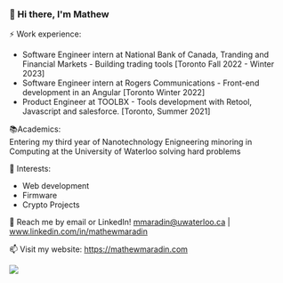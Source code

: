 ### 👋 Hi there, I'm Mathew

⚡ Work experience: <br>

- Software Engineer intern at National Bank of Canada, Tranding and Financial Markets - Building trading tools [Toronto Fall 2022 - Winter 2023]
- Software Engineer intern at Rogers Communications - Front-end development in an Angular [Toronto Winter 2022]
- Product Engineer at TOOLBX - Tools development with Retool, Javascript and salesforce. [Toronto, Summer 2021]

📚Academics: <br>
Entering my third year of Nanotechnology Enigneering minoring in Computing at the University of Waterloo
solving hard problems

🌱 Interests:

- Web development
- Firmware
- Crypto Projects

💬 Reach me by email or LinkedIn! mmaradin@uwaterloo.ca | www.linkedin.com/in/mathewmaradin

📫 Visit my website: https://mathewmaradin.com

![](https://komarev.com/ghpvc/?username=Mathew-Maradin&color=red&style=flat-square)
